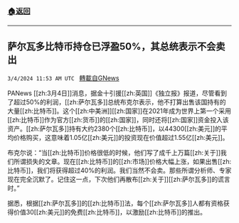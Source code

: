 ###  [:house:返回](README.md)
---


## 萨尔瓦多比特币持仓已浮盈50%，其总统表示不会卖出
`3/4/2024 11:53 AM UTC ` [轉載自GNews](https://gnews.org/articles/2363504)

PANews [[zh:3月4日]]消息，据金十引援[[zh:英国]]《独立报》报道，尽管看到了超过50%的利润，[[zh:萨尔瓦多]]总统布克尔表示，他不打算出售该国持有的大量[[zh:比特币]]。这个[[zh:中美洲]][[zh:国家]]在2021年成为世界上第一个采用[[zh:比特币]]作为官方[[zh:货币]]的[[zh:国家]]，同时还将[[zh:国家]]资金投入该资产。[[zh:萨尔瓦多]]持有大约2380个[[zh:比特币]]，以44300[[zh:美元]]的平均价格购买，这意味着1.05亿[[zh:美元]]的投资现在价值超过1.55亿[[zh:美元]]。

布克尔说：“当[[zh:比特币]]价格很低的时候，他们写了成千上万篇[[zh:关于]]我们所谓损失的文章。现在[[zh:比特币]]的[[zh:市场]]价格大幅上涨，如果出售[[zh:比特币]]，我们将获得超过40%的利润。我们当然不会卖。那些所谓分析师、专家现在完全沉默了。记住这一点，下次他们再散布[[zh:关于]][[zh:萨尔瓦多]]的谎言时。”

据悉，根据[[zh:萨尔瓦多]]的[[zh:比特币]]法，每个[[zh:萨尔瓦多]]人都有资格获得价值30[[zh:美元]]的免费[[zh:比特币]]，以激励[[zh:比特币]]的推出。
